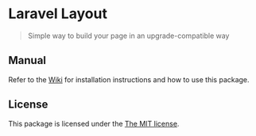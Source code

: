 Laravel Layout
===================

> Simple way to build your page in an upgrade-compatible way


## Manual

Refer to the [Wiki](https://github.com/sunel/laravel-layout/wiki) for installation instructions and how to use this package.

## License

This package is licensed under the [The MIT license](http://opensource.org/licenses/mit-license.php).
